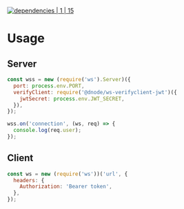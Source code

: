 [![dependencies | 1 | 15](https://img.shields.io/badge/dependencies-1%20|%2015-blue.svg)](DEPENDENCIES.md)

# Usage

## Server

```javascript
const wss = new (require('ws').Server)({
  port: process.env.PORT,
  verifyClient: require('@dnode/ws-verifyclient-jwt')({
    jwtSecret: process.env.JWT_SECRET,
  }),
});

wss.on('connection', (ws, req) => {
  console.log(req.user);
});
```

## Client

```javascript
const ws = new (require('ws'))('url', {
  headers: {
    Authorization: 'Bearer token',
  },
});
```
